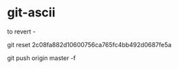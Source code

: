 # git-ascii

to revert - 

git reset 2c08fa882d10600756ca765fc4bb492d0687fe5a

git push origin master -f
